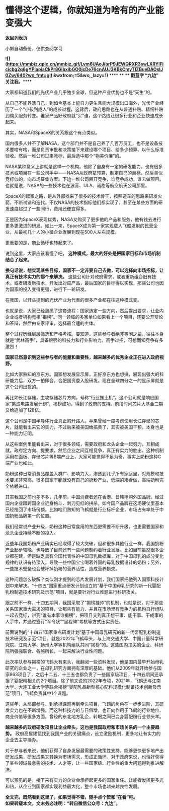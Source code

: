 # 懂得这个逻辑，你就知道为啥有的产业能变强大

[**返回列表页**](/gzh/九边)

小懒自动备份，仅供查阅学习

******![](https://mmbiz.qpic.cn/mmbiz_gif/Lvm6UAoJibrP9JEWQRXR3swLXRYlFicicbg2q6gYPiapiaCkPr8GibxibGO0jcDe76cnAUJ3KBkCmyTIZBueDAOslJ0Zw/640?wx_fmt=gif
&wxfrom;=5&wx;_lazy=1)****** **** ** ** **戳蓝字 **“九边”** 关注我。******

大家都知道我们的光伏产业几乎独步全球，但这种产业优势也不是“天生”的。

从自己不能养活自己，到如今基本上能自力更生且能大规模出口海外，光伏产业经历了一个“小孩到成人”的成长过程。这背后，政府思路也在从普通补贴、精细补贴到购买服务转变。谁家产品好政府就“买”谁，这个路线让很多行业和企业快速成长起来。

其实，NASA和SpaceX的关系跟这个有点类似。

国内很多人并不了解NASA，这个部门并不是自己养了几百万员工，也不是设备技术要啥有啥，而是负责审批和决策接下来建设哪个项目、给多少预算、以什么标准验收。然后一堆公司过来竞标，最后选中那个“物美价廉”的。

NASA某种意义上讲就是这样一个机构。他除了自身有一定的研发能力，也有很多技术或项目在一些公司手中——NASA从政府拿预算，制定自己的目标，然后类似竞标似的，向市场征集方案。下边一堆公司展开竞争，谁竞争成功，谁去做项目。也就是说，NASA的一些技术也在波音、ULA、诺格等航空航天公司那里。

SpaceX的起家之路，是从外部找来了很多的技术骨干，按照造车的思路来研发火箭，不断试错和迭代。不仅NASA的技术指标他们都实现了，甚至在某些方面的研发速度超过了一些同行，费用还便宜得多。

正是因为SpaceX表现优秀，NASA又购买了更多他的产品和服务，他有钱去进行更多更激进的研发。如此一来，SpaceX成为第一家实现载人飞船发射的民营企业，从最初几十人的小微企业发展到现在500人左右规模。

更重要的是，商业循环也转起来了。

说到这里，大家应该看懂了吧， **这种模式，最大的好处是把国家目标和市场机制结合了起来。**

 **换句话说，想实现某些目标，国家不一定非要自己去做，可以选择向市场招标，让真正有技术实力的那个来解决。**
这些公司针对政府需求，或者重新组合旧有技术，或者研发新技术，开发出对应产品，最后国家的目标得以实现，那些公司也因为国家的投入变得更强，进行下一轮研发。

在我国，以开头提到的光伏产业为代表的很多产业都在往这种模式变。

也就是说，大家已经熟悉了这套流程：国家选定一些方向，然后提出要求，让业内企业或者机构竞相“揭榜”。同一领域的多家单位如果看上一个项目，还要公开辩论和答辩，然后由专家评审，选择最合适的主体。

整个过程历经层层筛选和严格考核。要知道，这些参与者绝非等闲之辈，往往本身就是“武林高手”，具备很强的科技力和行业影响力。高手过招，可想而知竞争有多激烈！

 **国家已然意识到这些参与者的能量和重要性，越来越多的优秀企业正在进入政府视野。**

比如大家熟知的京东方。国家想发展显示屏，正好京东方也想搞，展现出强大的科研能力后，双方一拍即合，合肥国资委入股研发。现在全球四分之一的显示屏就是这个公司出货的。

再比如长江存储，主攻存储芯片方向，号称“行业推土机”。这个公司就是响应国家“集成电路发展计划”，揭榜成功，得到了政府的支持。前段时间芯片大基金二期又给追加了128亿。

这个公司是中国半导体行业真正的开路人。苹果曾经一度考虑使用长江存储的芯片，就能看出来它的实力，不过后来被美国给搞黄了，其实被美国干预，本身也是一种能力证明。

从这些案例里能看出来，对于很多领域，需要政府和龙头企业一起努力，互相成就。政府定方向、提要求，然后企业之间互相竞争，真正有实力的胜出。这种机制运用在面板、存储芯片等B端产业上，大家可能觉得不足为奇，事实上奶粉这种C端产业也如此。

奶粉这种日常消费品覆盖人群广、影响力大，渗透到几乎所有家庭里，对规模和技术要求非常高。很多国家干脆就没有自己的奶粉产业，低端的凑合做，高端奶粉完全依赖进口。

其实我国之前也差不多，几年前，中国消费者还在香港、日韩抢购外国品牌。经过国内企业跟跨国企业近身格斗、刺刀见红的拼杀，如今国产品牌在这场硬仗里基本已经抢回了市场份额。比如咱们熟知的飞鹤就是行业标杆企业，市场占有率处于中国奶粉品牌第一的位置。

我们经常说产业升级，奶粉这种日常食用的东西更需要不断升级，也更需要国家和龙头企业持续不断的投入。

近些年我国奶粉产业确实已经取得了较大突破，但和很多其他行业一样，我国奶粉产业起步较晚，也导致了目前还有一些问题制约着行业发展。比如目前虽然很多企业都在建，但是缺乏具有全国代表性的中国母乳数据库，对于中国母乳的成分变化规律的认识有待深入，导致一些中国宝宝喝着外国的母乳数据设计的奶粉；另外，一些技术壁垒也会破坏掉奶粉的营养活性，造成营养损失。

这种问题怎么破解？类似刚才提到的芯片发展计划，我们国家把他列入国家科技计划中来解决。“十四五”国家重点研发计划设立的“基于中国母乳研究的新一代婴配乳粉制造技术研究及示范”项目，就是要针对行业难题进行科研攻关。

跟之前不一样，十四五期间，我国采取了“揭榜挂帅”的机制，也就是说，对于那些关系国家重大需求的项目，让那些有能力、并且在市场里有竞争力的机构自行组队一起去竞标，讲究“谁有本事谁揭榜”，把项目交到真正想干事、能干事、干成事的人手中，并通过签订“军令状”“里程碑”考核等方式压实责任。

前面说到的“十四五”国家重点研发计划“基于中国母乳研究的新一代婴配乳粉制造技术研究及示范”项目，就是2022年飞鹤牵头，与上海交通大学、中国计量科学研究院、江南大学、扬州大学等机构组队共同“揭榜”的。这些国内顶尖的企业、科研院所强强联合、各施所长，一起来解决行业性问题。

此次率队参与揭榜的飞鹤大有来头，我翻阅一些资料发现，他是国内最早开始母乳研究的企业之一，在母乳研究方面拥有深厚的基础。他们从2009年就开始参与国家863项目了，之后十二五、十三五也都负责了一些国家级项目，十四五期间还承担了婴配粉相关的2个项目。除了前文说的2022年专项，2021年，飞鹤还与江南大学、大连工业大学等联合揭榜“婴配乳品新型核心配料规模化制备技术创新及示范”项目，飞鹤负责其中1个课题。

这些年，从局部参与、到承担课题再到牵头项目，飞鹤的角色在一步步进阶，其研发实力也在不断增强。而这种科技力的与日俱增，也正向作用于飞鹤的行业地位、商业价值等很多方面。曾经的东北地方乳企，转眼之间已变身婴配粉行业领头羊。

 **越来越多的政府研发项目让企业牵头，这也是我国政府和市场关系的一个主要趋势。**
政府高屋建瓴找到我国产业的关键痛点，设立激励机制，更多地让有实力的企业去主导操办。

对于参与者来说，他们获得了自身发展最需要的政策性支持，能够更快更多地产出研发成果，研发成果又转换为市场需求，形成正循环。对于政府来说，也恰好获得了某些领域最急需的技术、人才等，让一些国家级、行业性的重大问题得到推进解决。

可以预见的是，接下来有实力的企业会承担起更多的国家重任。让能者发挥更多光和热，从企业到国家都实现利益最大化，整个市场也越来越良性发展。

 **全文完，既然看到这里了，如果觉得不错，随手点个赞和“在看”吧。**  
 **如果转载本文，文末务必注明：“转自微信公众号：九边”。**

